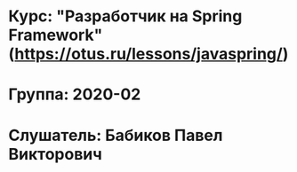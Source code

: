 # Курс: "Разработчик на Spring Framework" (https://otus.ru/lessons/javaspring/)
# Группа: 2020-02
# Слушатель: Бабиков Павел Викторович
